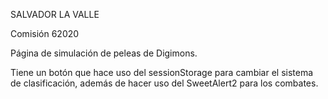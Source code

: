 SALVADOR LA VALLE

Comisión 62020

Página de simulación de peleas de Digimons. 

Tiene un botón que hace uso del sessionStorage para cambiar el sistema de clasificación, además de hacer uso del SweetAlert2 para los combates.